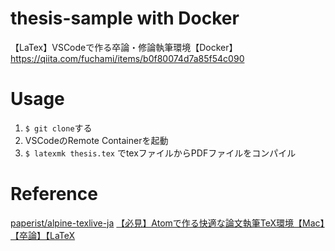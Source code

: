 # thesis-sample with Docker
【LaTex】VSCodeで作る卒論・修論執筆環境【Docker】
https://qiita.com/fuchami/items/b0f80074d7a85f54c090

# Usage
1. `$ git clone`する
2. VSCodeのRemote Containerを起動
3. `$ latexmk thesis.tex` でtexファイルからPDFファイルをコンパイル

# Reference
[paperist/alpine-texlive-ja](https://github.com/Paperist/docker-alpine-texlive-ja)
[【必見】Atomで作る快適な論文執筆TeX環境【Mac】【卒論】【LaTeX](https://qiita.com/ken0nek/items/f98f88c9c45d8499786e)
